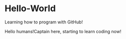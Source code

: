 # Hello-World
Learning how to program with GitHub!

Hello humans!Captain here, starting to learn coding now!
